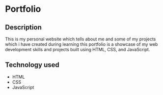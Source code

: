 # Portfolio

## Description
This is my personal website which tells about me and some of my projects which i have created during learning this portfolio is a showcase of my web development skills and projects built using HTML, CSS, and JavaScript.

## Technology used
* HTML
* CSS
* JavaScript
